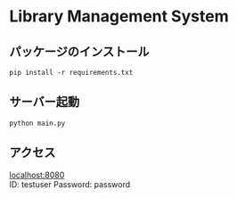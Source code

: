 # Library Management System

## パッケージのインストール
```shell
pip install -r requirements.txt
```

## サーバー起動
```shell
python main.py
```

## アクセス
[localhost:8080](http://localhost:8080/)  
ID: testuser
Password: password

